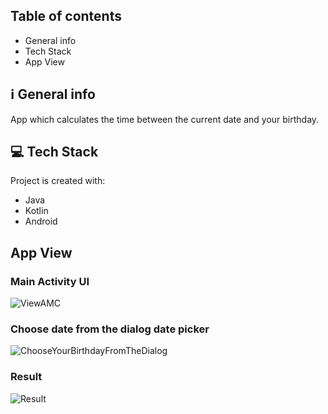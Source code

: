 ## Table of contents
* General info
* Tech Stack
* App View

## ℹ️ General info
App which calculates the time between the current date and your birthday.
	
## 💻 Tech Stack
Project is created with:
* Java
* Kotlin
* Android

## App View

### Main Activity UI

![ViewAMC](https://user-images.githubusercontent.com/75838730/124352980-5ba21800-dc0c-11eb-81d9-908f6301ba1a.png)

### Choose date from the dialog date picker

![ChooseYourBirthdayFromTheDialog](https://user-images.githubusercontent.com/75838730/124352981-5c3aae80-dc0c-11eb-9dd5-edb77cdf99e7.png)

### Result

![Result](https://user-images.githubusercontent.com/75838730/124352982-5c3aae80-dc0c-11eb-8885-6d4363bc9e7e.png)

